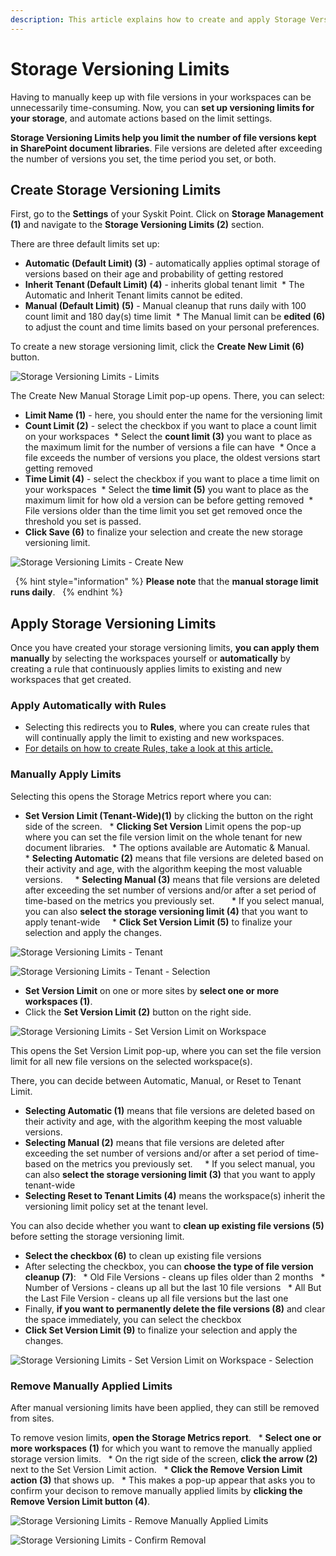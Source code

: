 ```yaml
---
description: This article explains how to create and apply Storage Versioning Limits in Syskit Point.
---
```


# Storage Versioning Limits  

Having to manually keep up with file versions in your workspaces can be unnecessarily time-consuming. Now, you can **set up versioning limits for your storage**, and automate actions based on the limit settings. 

**Storage Versioning Limits help you limit the number of file versions kept in SharePoint document libraries**. File versions are deleted after exceeding the number of versions you set, the time period you set, or both. 

## Create Storage Versioning Limits

First, go to the **Settings** of your Syskit Point. Click on **Storage Management (1)** and navigate to the **Storage Versioning Limits (2)** section.

There are three default limits set up:
* **Automatic (Default Limit) (3)** - automatically applies optimal storage of versions based on their age and probability of getting restored
* **Inherit Tenant (Default Limit) (4)** - inherits global tenant limit
 * The Automatic and Inherit Tenant limits cannot be edited. 
* **Manual (Default Limit) (5)** - Manual cleanup that runs daily with 100 count limit and 180 day(s) time limit 
 * The Manual limit can be **edited (6)** to adjust the count and time limits based on your personal preferences. 

To create a new storage versioning limit, click the **Create New Limit (6)** button. 

![Storage Versioning Limits - Limits](../.gitbook/assets/storage-versioning-limits-new-limit.png)

The Create New Manual Storage Limit pop-up opens. There, you can select:
* **Limit Name (1)** - here, you should enter the name for the versioning limit 
* **Count Limit (2)** - select the checkbox if you want to place a count limit on your workspaces
 * Select the **count limit (3)** you want to place as the maximum limit for the number of versions a file can have
 * Once a file exceeds the number of versions you place, the oldest versions start getting removed
* **Time Limit (4)** - select the checkbox if you want to place a time limit on your workspaces
 * Select the **time limit (5)** you want to place as the maximum limit for how old a version can be before getting removed
 * File versions older than the time limit you set get removed once the threshold you set is passed. 
* **Click Save (6)** to finalize your selection and create the new storage versioning limit. 

![Storage Versioning Limits - Create New](../.gitbook/assets/storage-versioning-limits-new-limit-create.png)

 
{% hint style="information" %}
**Please note** that the **manual storage limit runs daily**.  
{% endhint %}

## Apply Storage Versioning Limits

Once you have created your storage versioning limits, **you can apply them manually** by selecting the workspaces yourself or **automatically** by creating a rule that continuously applies limits to existing and new workspaces that get created.

### **Apply Automatically with Rules**

* Selecting this redirects you to **Rules**, where you can create rules that will continually apply the limit to existing and new workspaces.
* [For details on how to create Rules, take a look at this article.](../governance-and-automation/automated-workflows/policy-automation.md)


### **Manually Apply Limits**

Selecting this opens the Storage Metrics report where you can:

* **Set Version Limit (Tenant-Wide)(1)** by clicking the button on the right side of the screen.
  * **Clicking Set Version** Limit opens the pop-up where you can set the file version limit on the whole tenant for new document libraries.
  * The options available are Automatic & Manual.  
    * **Selecting Automatic (2)** means that file versions are deleted based on their activity and age, with the algorithm keeping the most valuable versions.
    * **Selecting Manual (3)** means that file versions are deleted after exceeding the set number of versions and/or after a set period of time-based on the metrics you previously set.
      * If you select manual, you can also **select the storage versioning limit (4)** that you want to apply tenant-wide
    * **Click Set Version Limit (5)** to finalize your selection and apply the changes. 

![Storage Versioning Limits - Tenant](../.gitbook/assets/storage-versioning-limits-new-limit-tenant.png)

![Storage Versioning Limits - Tenant - Selection](../.gitbook/assets/storage-versioning-limits-new-limit-tenant-select.png)

* **Set Version Limit** on one or more sites by **select one or more workspaces (1)**.
* Click the **Set Version Limit (2)** button on the right side.

![Storage Versioning Limits - Set Version Limit on Workspace](../.gitbook/assets/storage-versioning-limits-new-limit-workspaces.png)

This opens the Set Version Limit pop-up, where you can set the file version limit for all new file versions on the selected workspace(s). 

There, you can decide between Automatic, Manual, or Reset to Tenant Limit. 

* **Selecting Automatic (1)** means that file versions are deleted based on their activity and age, with the algorithm keeping the most valuable versions.
* **Selecting Manual (2)** means that file versions are deleted after exceeding the set number of versions and/or after a set period of time-based on the metrics you previously set.
    * If you select manual, you can also **select the storage versioning limit (3)** that you want to apply tenant-wide
* **Selecting Reset to Tenant Limits (4)** means the workspace(s) inherit the versioning limit policy set at the tenant level.

You can also decide whether you want to **clean up existing file versions (5)** before setting the storage versioning limit. 

* **Select the checkbox (6)** to clean up existing file versions
* After selecting the checkbox, you can **choose the type of file version cleanup (7)**: 
  * Old File Versions - cleans up files older than 2 months
  * Number of Versions - cleans up all but the last 10 file versions
  * All But the Last File Version - cleans up all file versions but the last one
* Finally, **if you want to permanently delete the file versions (8)** and clear the space immediately, you can select the checkbox
* **Click Set Version Limit (9)** to finalize your selection and apply the changes. 

![Storage Versioning Limits - Set Version Limit on Workspace - Selection](../.gitbook/assets/storage-versioning-limits-new-limit-workspaces-selection.png)

### **Remove Manually Applied Limits**

After manual versioning limits have been applied, they can still be removed from sites.

To remove vesion limits, **open the Storage Metrics report**.
  * **Select one or more workspaces (1)** for which you want to remove the manually applied storage version limits.
  * On the rigt side of the screen, **click the arrow (2)** next to the Set Version Limit action.
  * **Click the Remove Version Limit action (3)** that shows up. 
  * This makes a pop-up appear that asks you to confirm your decison to remove manually applied limits by **clicking the Remove Version Limit button (4)**.


![Storage Versioning Limits - Remove Manually Applied Limits](../.gitbook/assets/storage-versioning-limits-remove-manually-applied.png)

![Storage Versioning Limits - Confirm Removal](../.gitbook/assets/storage-versioning-limits-remove-manually-applied-confirmation.png)
